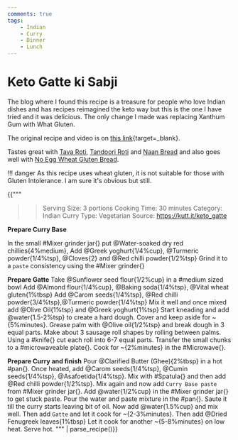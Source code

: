 ```yaml
---
comments: true
tags:
    - Indian
    - Curry
    - Dinner
    - Lunch
---
```


# Keto Gatte ki Sabji

The blog where I found this recipe is a treasure for people who love Indian dishes and has recipes reimagined the keto way but this is the one I have tried and it was delicious. The only change I made was replacing Xanthum Gum with What Gluten.

The original recipe and video is on [this link](https://kutt.it/keto_gatte){target=_blank}.

Tastes great with [Tava Roti](recipe_1_tava_roti.md), [Tandoori Roti](recipe_2_tandoori_roti.md) and [Naan Bread](recipe_3_naan_bread.md) and also goes well with [No Egg Wheat Gluten Bread](../Breakfast%20Options/recipe_2_wheat_gluten_bread.md).

!!! danger
    As this recipe uses wheat gluten, it is not suitable for those with Gluten Intolerance. I am sure it's obvious but still.

{{"""
>> Serving Size: 3 portions
>> Cooking Time: 30 minutes
>> Category: Indian Curry
>> Type: Vegetarian
>> Source: https://kutt.it/keto_gatte

**Prepare Curry Base**

In the small #Mixer grinder jar{} put @Water-soaked dry red chillies{4%medium},
Add @Greek yoghurt{1/4%cup}, @Turmeric powder{1/4%tsp}, @Cloves{2} and @Red chilli powder{1/2%tsp}
Grind it to a `paste` consistency using the #Mixer grinder{}

**Prepare Gatte**
Take @Sunflower seed flour{1/2%cup} in a #medium sized bowl
Add @Almond flour{1/4%cup}, @Baking soda{1/4%tsp}, @Vital wheat gluten{1%tbsp}
Add @Carom seeds{1/4%tsp}, @Red chilli powder{3/4%tsp},@Turmeric powder{1/4%tsp}
Mix it well and once mixed add @Olive Oil{1%tsp} and @Greek yoghurt{1%tsp}
Start kneading and add @water{1.5-2%tsp} to create a hard dough.
Cover and keep aside for ~{5%minutes}.
Grease palm with @Olive oil{1/2%tsp} and break dough in 3 equal parts.
Make about 3 sausage roll shapes by rolling between palms.
Using a #knife{} cut each roll into 6-7 equal parts.
Transfer the small chunks to a #microwaveable plate{}.
Cook for ~{2%minutes} in the #Microwave{}.

**Prepare Curry and finish**
Pour @Clarified Butter (Ghee){2%tbsp} in a hot #pan{}.
Once heated, add @Carom seeds{1/4%tsp}, @Cumin seeds{1/4%tsp}, @Asafoetida{1/4%tsp}.
Mix with #Spatula{} and then add @Red chilli powder{1/2%tsp}.
Mix again and now add `Curry Base paste` from #Mixer grinder jar{}.
Add @water{1/2%cup} in the #Mixer grinder jar{} to get stuck paste.
Pour the water and paste mixture in the #pan{}.
Saute it till the curry starts leaving bit of oil.
Now add @water{1.5%cup} and mix well.
Then add `Gatte` and let it cook for ~{2-3%minutes}.
Then add @Dried Fenugreek leaves{1%tbsp}
Let it cook for another ~{5-8%minutes} on low heat.
Serve hot.
"""
| parse_recipe()}}

